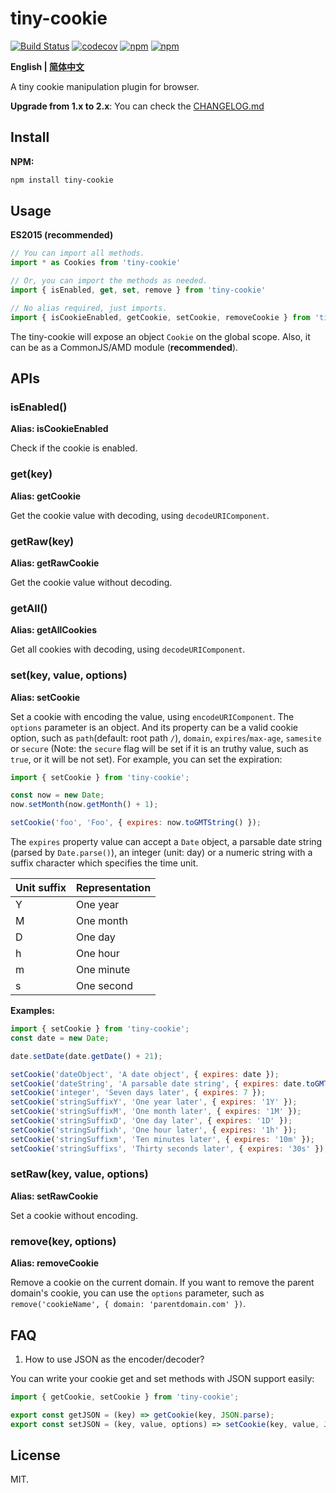 # tiny-cookie

[![Build Status](https://travis-ci.com/Alex1990/tiny-cookie.svg?branch=master)](https://travis-ci.com/Alex1990/tiny-cookie)
[![codecov](https://codecov.io/gh/Alex1990/tiny-cookie/branch/master/graph/badge.svg)](https://codecov.io/gh/Alex1990/tiny-cookie)
[![npm](https://img.shields.io/npm/dm/tiny-cookie.svg)](https://www.npmjs.com/package/tiny-cookie)
[![npm](https://img.shields.io/npm/v/tiny-cookie.svg)](https://www.npmjs.com/package/tiny-cookie)

**English | [简体中文](README_zh-CN.md)**

A tiny cookie manipulation plugin for browser.

**Upgrade from 1.x to 2.x**: You can check the [CHANGELOG.md](https://github.com/Alex1990/tiny-cookie/blob/master/CHANGELOG.md#v200)

## Install

**NPM:**

```bash
npm install tiny-cookie
```

## Usage

**ES2015 (recommended)**

```js
// You can import all methods.
import * as Cookies from 'tiny-cookie'

// Or, you can import the methods as needed.
import { isEnabled, get, set, remove } from 'tiny-cookie'

// No alias required, just imports.
import { isCookieEnabled, getCookie, setCookie, removeCookie } from 'tiny-cookie'
```

The tiny-cookie will expose an object `Cookie` on the global scope. Also, it can be as a CommonJS/AMD module (**recommended**).

## APIs

### isEnabled()

**Alias: isCookieEnabled**

Check if the cookie is enabled.

### get(key)

**Alias: getCookie**

Get the cookie value with decoding, using `decodeURIComponent`.

### getRaw(key)

**Alias: getRawCookie**

Get the cookie value without decoding.

### getAll()

**Alias: getAllCookies**

Get all cookies with decoding, using `decodeURIComponent`.

### set(key, value, options)

**Alias: setCookie**

Set a cookie with encoding the value, using `encodeURIComponent`. The `options` parameter is an object. And its property can be a valid cookie option, such as `path`(default: root path `/`), `domain`, `expires`/`max-age`, `samesite` or `secure` (Note: the `secure` flag will be set if it is an truthy value, such as `true`, or it will be not set). For example, you can set the expiration:

```js
import { setCookie } from 'tiny-cookie';

const now = new Date;
now.setMonth(now.getMonth() + 1);

setCookie('foo', 'Foo', { expires: now.toGMTString() });
```

The `expires` property value can accept a `Date` object, a parsable date string (parsed by `Date.parse()`), an integer (unit: day) or a numeric string with a suffix character which specifies the time unit.

| Unit suffix | Representation |
| ----------- | -------------- |
| Y           | One year       |
| M           | One month      |
| D           | One day        |
| h           | One hour       |
| m           | One minute     |
| s           | One second     |

**Examples:**

```js
import { setCookie } from 'tiny-cookie';
const date = new Date;

date.setDate(date.getDate() + 21);

setCookie('dateObject', 'A date object', { expires: date });
setCookie('dateString', 'A parsable date string', { expires: date.toGMTString() });
setCookie('integer', 'Seven days later', { expires: 7 });
setCookie('stringSuffixY', 'One year later', { expires: '1Y' });
setCookie('stringSuffixM', 'One month later', { expires: '1M' });
setCookie('stringSuffixD', 'One day later', { expires: '1D' });
setCookie('stringSuffixh', 'One hour later', { expires: '1h' });
setCookie('stringSuffixm', 'Ten minutes later', { expires: '10m' });
setCookie('stringSuffixs', 'Thirty seconds later', { expires: '30s' });
```

### setRaw(key, value, options)

**Alias: setRawCookie**

Set a cookie without encoding.

### remove(key, options)

**Alias: removeCookie**

Remove a cookie on the current domain. If you want to remove the parent domain's cookie, you can use the `options` parameter, such as `remove('cookieName', { domain: 'parentdomain.com' })`.

## FAQ

1. How to use JSON as the encoder/decoder?

You can write your cookie get and set methods with JSON support easily:

```js
import { getCookie, setCookie } from 'tiny-cookie';

export const getJSON = (key) => getCookie(key, JSON.parse);
export const setJSON = (key, value, options) => setCookie(key, value, JSON.stringify, options);
```

## License

MIT.
